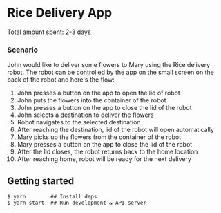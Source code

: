 # Rice Delivery App

Total amount spent: 2-3 days

### Scenario

John would like to deliver some flowers to Mary using the Rice delivery robot. The robot can be controlled by the app on the small screen on the back of the robot and here's the flow:

1. John presses a button on the app to open the lid of robot
1. John puts the flowers into the container of the robot
1. John presses a button on the app to close the lid of the robot
1. John selects a destination to deliver the flowers
1. Robot navigates to the selected destination
1. After reaching the destination, lid of the robot will open automatically
1. Mary picks up the flowers from the container of the robot
1. Mary presses a button on the app to close the lid of the robot
1. After the lid closes, the robot returns back to the home location
1. After reaching home, robot will be ready for the next delivery

## Getting started

```
$ yarn        ## Install deps
$ yarn start  ## Run development & API server
```

